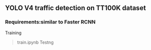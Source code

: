 ## YOLO V4 traffic detection on TT100K dataset
### Requirements:similar to Faster RCNN
Training
>train.ipynb
Testng
